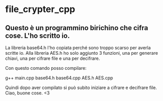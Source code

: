 # file_crypter_cpp

## Questo è un programmino birichino che cifra cose. L'ho scritto io.

La libreria base64.h l'ho copiata perché sono troppo scarso per averla scritte io.
Alla libreria AES.h ho solo aggiunto 3 funzioni, una per generare chiavi, una per cifrare file e una per decifrare.

Con questo comando posso compilare:

g++ main.cpp base64.h base64.cpp AES.h AES.cpp

Quindi dopo aver compilato si può subito iniziare a cifrare e decifrare file.
Ciao, buone cose. <3
